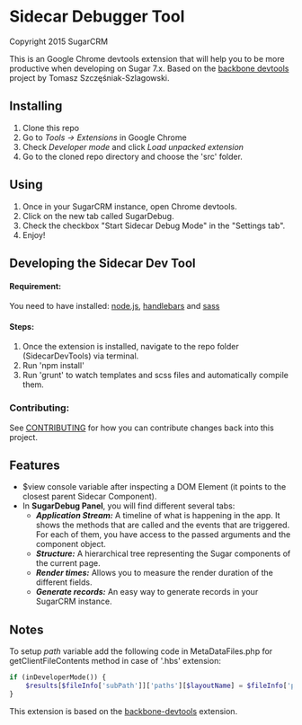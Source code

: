 Sidecar Debugger Tool
========================
Copyright 2015 SugarCRM

This is an Google Chrome devtools extension that will help you to be more productive when developing on Sugar 7.x.  Based on the [backbone devtools](https://github.com/spect88/backbone-devtools) project by Tomasz Szczęśniak-Szlagowski.

## Installing

1. Clone this repo
2. Go to *Tools -> Extensions* in Google Chrome
3. Check *Developer mode* and click *Load unpacked extension*
4. Go to the cloned repo directory and choose the 'src' folder.

## Using

1. Once in your SugarCRM instance, open Chrome devtools.
2. Click on the new tab called SugarDebug.
3. Check the checkbox "Start Sidecar Debug Mode" in the "Settings tab".
4. Enjoy!

## Developing the Sidecar Dev Tool

#### Requirement:
You need to have installed: [node.js](https://nodejs.org/), [handlebars](http://handlebarsjs.com/) and [sass](http://sass-lang.com/)

#### Steps:
1. Once the extension is installed, navigate to the repo folder (SidecarDevTools) via terminal.
2. Run 'npm install'
3. Run 'grunt' to watch templates and scss files and automatically compile them.

### Contributing:
See [CONTRIBUTING](CONTRIBUTING.md) for how you can contribute changes back into this project.

## Features

* $view console variable after inspecting a DOM Element (it points to the closest parent Sidecar Component).
* In **SugarDebug Panel**, you will find different several tabs:
  - ***Application Stream:*** A timeline of what is happening in the app. It shows the methods that are called and the events that are triggered. For each of them, you have access to the passed arguments and the component object.
  - ***Structure:*** A hierarchical tree representing the Sugar components of the current page.
  - ***Render times:*** Allows you to measure the render duration of the different fields.
  - ***Generate records:*** An easy way to generate records in your SugarCRM instance.

## Notes

To setup *path* variable add the following code in MetaDataFiles.php for getClientFileContents method in case of '.hbs' extension:
```php
if (inDeveloperMode()) {
    $results[$fileInfo['subPath']]['paths'][$layoutName] = $fileInfo['path'];
}
```

This extension is based on the [backbone-devtools](https://github.com/spect88/backbone-devtools) extension.
